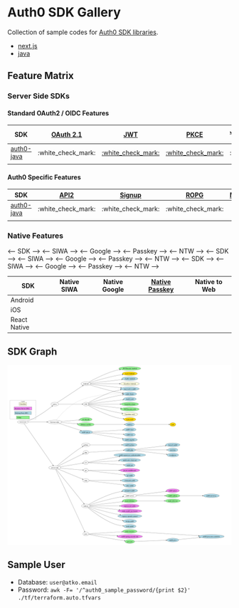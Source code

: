 # Auth0 SDK Gallery

Collection of sample codes for [Auth0 SDK libraries](https://auth0.com/docs/libraries).

* [next.js](./next.js/readme.md)
* [java](./java/readme.md)

## Feature Matrix

### Server Side SDKs

#### Standard OAuth2 / OIDC Features

<table>
<thead>
    <tr>
        <th>
            SDK
        </th>
        <th>
            <a href="https://datatracker.ietf.org/doc/draft-ietf-oauth-v2-1/">OAuth 2.1</a>
        </th>
        <th>
            <a href="https://datatracker.ietf.org/doc/html/rfc7519">JWT</a>
        </th>
        <th>
            <a href="https://datatracker.ietf.org/doc/html/rfc7636">PKCE</a>
        </th>
        <th>
            <a href="https://datatracker.ietf.org/doc/html/rfc7523">JWT-CA</a>
        </th>
        <th>
            <a href="https://datatracker.ietf.org/doc/html/rfc8628">DAG</a>
        </th>
        <th>
            <a href="https://datatracker.ietf.org/doc/html/rfc9126">PAR</a>
        </th>
        <th>
            <a href="https://datatracker.ietf.org/doc/html/rfc9101">JAR</a>
        </th>
        <th>
            <a href="https://datatracker.ietf.org/doc/html/rfc9396">RAR</a>
        </th>
        <th>
            <a href="https://datatracker.ietf.org/doc/html/rfc8693">TE</a>
        </th>
        <th>
            <a href="https://datatracker.ietf.org/doc/html/rfc9449">DPoP</a>
        </th>
        <th>
            <a href="https://datatracker.ietf.org/doc/html/rfc8705">mTLS</a>
        </th>
        <th>
            <a href="https://openid.net/specs/openid-client-initiated-backchannel-authentication-core-1_0.html">CIBA</a>
        </th>
        <th>
            <a href="https://openid.net/specs/openid-connect-backchannel-1_0.html">BCLO</a>
        </th>
    </tr>
</thead>
<tbody>
    <tr>
        <!-- SDK -->
        <td><a href="https://github.com/auth0/auth0-java">auth0-java</a></td>
        <!-- OAuth2.1 -->
        <td> :white_check_mark: </td>
        <!-- JWT --> 
        <td> <a href="https://github.com/auth0/java-jwt">:white_check_mark:</a>  </td>
        <!-- PKCE --> 
        <td> <a href="https://auth0.com/blog/pkce-in-web-applications-with-spring-security/">:white_check_mark:</a> </td>
        <!-- JWT-CA -->
        <td> :x:
        </td>
        <!-- DAG -->
        <td> :x:
        </td>
        <!-- PAR -->
        <td>
            <a href="https://javadoc.io/doc/com.auth0/auth0/latest/com/auth0/client/auth/AuthAPI.html#pushedAuthorizationRequest(java.lang.String,java.lang.String,java.util.Map)">:white_check_mark:</a>
        </td>
        <!-- JAR -->
        <td>
            <a href="https://javadoc.io/doc/com.auth0/auth0/latest/com/auth0/client/auth/AuthAPI.html#authorizeUrlWithJAR(java.lang.String)">:white_check_mark:</a>
        </td>
        <!-- RAR -->
        <td>
            <a href="https://javadoc.io/doc/com.auth0/auth0/latest/com/auth0/client/auth/AuthAPI.html#pushedAuthorizationRequest(java.lang.String,java.lang.String,java.util.Map,java.util.List)">:white_check_mark:</a>
        </td>
        <!-- TE -->
        <td> :x: </td>
        <!-- DPoP -->
        <td> :x: </td>
        <!-- mTLS -->
        <td> :x: </td>
        <!-- CIBA -->
        <td> :x: </td>
        <!-- BCLO -->
        <td> :x: </td>
    </tr>
    <tr>
        <!-- SDK -->
        <td> </td>
        <!-- OAuth 2.1 -->
        <td> </td>
        <!-- JWT --> 
        <td>  </td>
        <!-- PKCE --> 
        <td> </td>
        <!-- JWT-CA -->
        <td> 
        </td>
        <!-- DAG -->
        <td> 
        </td>
        <!-- PAR -->
        <td>
        </td>
        <!-- JAR -->
        <td>
        </td>
        <!-- RAR -->
        <td>
        </td>
        <!-- TE -->
        <td>
        </td>
        <!-- DPoP -->
        <td> </td>
        <!-- mTLS -->
        <td> </td>
        <!-- CIBA -->
        <td> </td>
        <!-- BCLO -->
        <td> </td>
    </tr>
</tbody>
</table>

#### Auth0 Specific Features

<table>
<thead>
    <tr>
        <th>SDK</th>
        <th><a href="https://auth0.com/docs/api/management/v2">API2</a></th>
        <th><a href="https://auth0.com/docs/api/authentication/signup/create-a-new-user">Signup</a></th>
        <th><a href="https://auth0.com/docs/api/authentication/resource-owner-password-flow/get-token">ROPG</a></th>
        <th><a href="https://auth0.com/docs/api/authentication#multi-factor-authentication">MFA</a></th>
        <th><a href="https://auth0.com/docs/authenticate/passwordless/implement-login/embedded-login/relevant-api-endpoints">Passwordless</a> </th>
        <th>MCD</th>
        <th>MRRT</th>
        <th>FCAT</th>
        <th>MyAccount/MyOrg</th>
    </tr>
</thead>
<tbody>
    <tr>
        <!-- SDK -->
        <td><a href="https://github.com/auth0/auth0-java">auth0-java</a></td>
        <!-- API2 -->
        <td>:white_check_mark:</td>
        <!-- Signup -->
        <td>:white_check_mark:</td>
        <!-- ROPG -->
        <td>:white_check_mark:</td>
        <!-- MFA -->
        <td></td>
        <!-- Passwordless -->
        <td></td>
        <!-- MCD -->
        <td></td>
        <!-- MRRT -->
        <td></td>
        <!-- FCAT -->
        <td></td>
        <!-- MyAccount-->
        <td></td>
    </tr>
    <tr>
        <!-- SDK -->
        <td></td>
        <!-- API2 -->
        <td></td>
        <!-- Signup -->
        <td></td>
        <!-- ROPG -->
        <td></td>
        <!-- MFA -->
        <td></td>
        <!-- Passwordless -->
        <td></td>
        <!-- MCD -->
        <td></td>
        <!-- MRRT -->
        <td></td>
        <!-- FCAT -->
        <td></td>
        <!-- MyAccount-->
        <td></td>
    </tr>
</tbody>
</table>

### Native Features

<table>
<thead>
    <tr>
        <th>SDK</th>
        <th>Native SIWA</th>
        <th>Native Google</th>
        <th><a href="https://auth0.com/docs/native-passkeys-api">Native Passkey</a></th>
        <th>Native to Web</th>
    </tr>
</thead>
<tbody>
    <tr>
        <-- SDK -->
        <td>Android</td>
        <-- SIWA -->
        <td></td>
        <-- Google -->
        <td></td>
        <-- Passkey -->
        <td></td>
        <-- NTW -->
        <td></td>
    </tr>
    <tr>
        <-- SDK -->
        <td>iOS</td>
        <-- SIWA -->
        <td></td>
        <-- Google -->
        <td></td>
        <-- Passkey -->
        <td></td>
        <-- NTW -->
        <td></td>
    </tr>
    <tr>
        <-- SDK -->
        <td>React Native</td>
        <-- SIWA -->
        <td></td>
        <-- Google -->
        <td></td>
        <-- Passkey -->
        <td></td>
        <-- NTW -->
        <td></td>
    </tr>
</tbody>
</table>


## SDK Graph

![SDK graph](./graph/authentication.png)

## Sample User

* Database: `user@atko.email`
* Password: `awk -F= '/^auth0_sample_password/{print $2}' ./tf/terraform.auto.tfvars`

